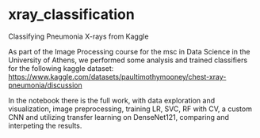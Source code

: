 # xray_classification
Classifying Pneumonia X-rays from Kaggle

As part of the Image Processing course for the msc in Data Science in the University of Athens, we performed some analysis and trained classifiers for the following kaggle dataset: https://www.kaggle.com/datasets/paultimothymooney/chest-xray-pneumonia/discussion

In the notebook there is the full work, with data exploration and visualization, image preprocessing, training LR, SVC, RF with CV, a custom CNN and utilizing transfer learning on DenseNet121, comparing and interpeting the results. 
